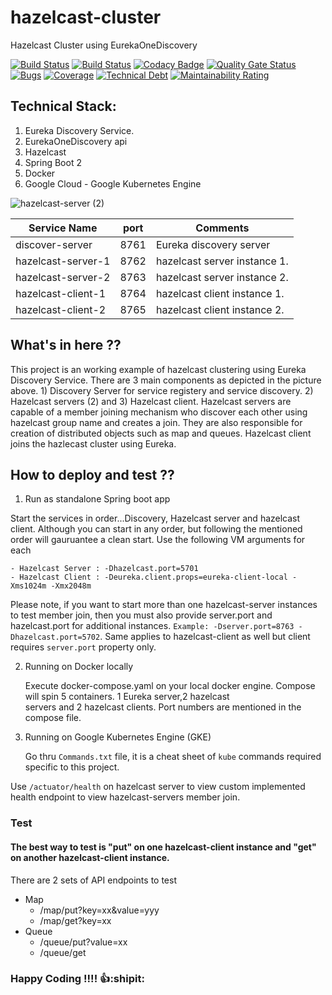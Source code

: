 # hazelcast-cluster
Hazelcast Cluster using EurekaOneDiscovery 

[![Build Status](http://34.68.205.106/jenkins/buildStatus/icon?job=hazelcast-cluster-master-build&subject=Master%20Build)](http://34.68.205.106/jenkins/job/hazelcast-cluster-master-build/)       [![Build Status](http://34.68.205.106/jenkins/buildStatus/icon?job=hazelcast-cluster-mutation-test&subject=Mutation%20Test)](http://34.68.205.106/jenkins/job/hazelcast-cluster-mutation-test/)    [![Codacy Badge](https://api.codacy.com/project/badge/Grade/e9e89cc98f5d4b0f9fd80d18c9935981)](https://www.codacy.com?utm_source=github.com&amp;utm_medium=referral&amp;utm_content=athulravindran87/hazelcast-cluster&amp;utm_campaign=Badge_Grade)     [![Quality Gate Status](http://34.67.51.46/api/project_badges/measure?project=com.athul%3Ahazelcast-cluster&metric=alert_status)](http://34.67.51.46/dashboard?id=com.athul%3Ahazelcast-cluster)       [![Bugs](http://34.67.51.46/api/project_badges/measure?project=com.athul%3Ahazelcast-cluster&metric=bugs)](http://34.67.51.46/dashboard?id=com.athul%3Ahazelcast-cluster)    [![Coverage](http://34.67.51.46/api/project_badges/measure?project=com.athul%3Ahazelcast-cluster&metric=coverage)](http://34.67.51.46/dashboard?id=com.athul%3Ahazelcast-cluster)    [![Technical Debt](http://34.67.51.46/api/project_badges/measure?project=com.athul%3Ahazelcast-cluster&metric=sqale_index)](http://34.67.51.46/dashboard?id=com.athul%3Ahazelcast-cluster)   [![Maintainability Rating](http://34.67.51.46/api/project_badges/measure?project=com.athul%3Ahazelcast-cluster&metric=sqale_rating)](http://34.67.51.46/dashboard?id=com.athul%3Ahazelcast-cluster)

## Technical Stack:                   	         
1) Eureka Discovery Service.	         	             
2) EurekaOneDiscovery api                            
3) Hazelcast                                         
4) Spring Boot 2
5) Docker
6) Google Cloud - Google Kubernetes Engine

![hazelcast-server (2)](https://user-images.githubusercontent.com/5833938/60470478-90022880-9c2e-11e9-9c0f-cd30afbcd607.jpg)

| Service Name        | port | Comments                       |  
| ------------------- | -----| -------------------------------|
| discover-server     | 8761 | Eureka discovery server        |
| hazelcast-server-1  | 8762 | hazelcast server instance 1.   |
| hazelcast-server-2  | 8763 | hazelcast server instance 2.   |
| hazelcast-client-1  | 8764 | hazelcast client instance 1.   |
| hazelcast-client-2  | 8765 | hazelcast client instance 2.   |

## What's in here ??
This project is an working example of hazelcast clustering using Eureka Discovery Service. There are 3 main components as depicted in the picture above. 1) Discovery Server for service registery and service discovery. 2) Hazelcast servers (2) and 3) Hazelcast client. Hazelcast servers are capable of a member joining mechanism who discover each other using hazelcast group name and creates a join. They are also responsible for creation of distributed objects such as map and queues. Hazelcast client joins the hazlecast cluster using Eureka. 

## How to deploy and test ??
1. Run as standalone Spring boot app

Start the services in order...Discovery, Hazelcast server and hazelcast client. Although you can start in any order, but following the mentioned order will gauruantee a clean start. Use the following VM arguments for each
```
- Hazelcast Server : -Dhazelcast.port=5701
- Hazelcast Client : -Deureka.client.props=eureka-client-local -Xms1024m -Xmx2048m
```
   Please note, if you want to start more than one hazelcast-server instances to test member join, then you must also provide    server.port and hazelcast.port for additional instances. 
   `Example: -Dserver.port=8763 -Dhazelcast.port=5702`. 
   Same applies to hazelcast-client as well but client requires `server.port` property only.
   
 2. Running on Docker locally
   
    Execute docker-compose.yaml on your local docker engine. Compose will spin 5 containers. 1 Eureka server,2 hazelcast    
    servers and 2 hazelcast clients. Port numbers are mentioned in the compose file.
    
 3. Running on Google Kubernetes Engine (GKE)
    
    Go thru `Commands.txt` file, it is a cheat sheet of `kube` commands required specific to this project.
    
Use ```/actuator/health``` on hazelcast server to view custom implemented health endpoint to view hazelcast-servers member join.      
    
 ### Test
 
 #### The best way to test is "put" on one hazelcast-client instance and "get" on another hazelcast-client instance. 
 
 There are 2 sets of API endpoints to test
- Map
   - /map/put?key=xx&value=yyy
   - /map/get?key=xx
- Queue
   - /queue/put?value=xx
   - /queue/get
   
 ### Happy Coding !!!! :+1::shipit:  

